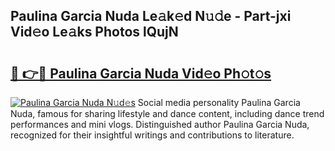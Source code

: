 ## Paulina Garcia Nuda Le𝚊k𝚎d N𝚞𝚍e - Part-jxi Vid𝚎o Le𝚊ks Photos lQujN

# <h2><a href="http://fbeqm00.evod.top/?m=Paulina+Garcia+Nuda">🔗 👉🔴 Paulina Garcia Nuda Vid𝚎o Ph𝚘t𝚘s</a></h2>

[![Paulina Garcia Nuda N𝚞d𝚎s](https://i.imgur.com/8V9OHl7.gif)](http://fbeqm00.evod.top/?m=Paulina+Garcia+Nuda)
Social media personality Paulina Garcia Nuda, famous for sharing lifestyle and dance content, including dance trend performances and mini vlogs. Distinguished author Paulina Garcia Nuda, recognized for their insightful writings and contributions to literature. 
